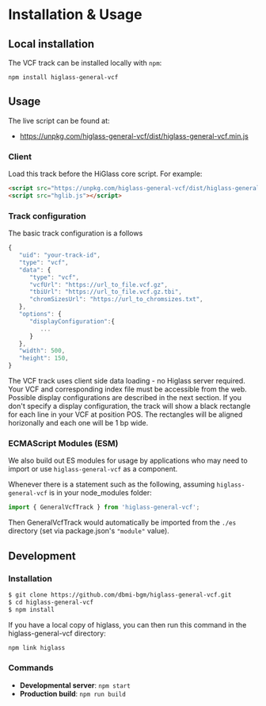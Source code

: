 # Installation & Usage

## Local installation

The VCF track can be installed locally with `npm`:
```
npm install higlass-general-vcf
```

## Usage

The live script can be found at:

- https://unpkg.com/higlass-general-vcf/dist/higlass-general-vcf.min.js


### Client

Load this track before the HiGlass core script. For example:

```html
<script src="https://unpkg.com/higlass-general-vcf/dist/higlass-general-vcf.min.js"></script>
<script src="hglib.js"></script>
```

### Track configuration

The basic track configuration is a follows
```javascript
{
   "uid": "your-track-id",
   "type": "vcf",
   "data": {
      "type": "vcf",
      "vcfUrl": "https://url_to_file.vcf.gz",
      "tbiUrl": "https://url_to_file.vcf.gz.tbi",
      "chromSizesUrl": "https://url_to_chromsizes.txt",
   },
   "options": {
      "displayConfiguration":{
         ...
      }
   },
   "width": 500,
   "height": 150,
}
```
The VCF track uses client side data loading - no Higlass server required. Your VCF and corresponding index file must be accessible from the web. Possible display configurations are described in the next section. If you don't specify a display configuration, the track will show a black rectangle for each line in your VCF at position POS. The rectangles will be aligned horizonally and each one will be 1 bp wide.


### ECMAScript Modules (ESM)

We also build out ES modules for usage by applications who may need to import or use `higlass-general-vcf` as a component.

Whenever there is a statement such as the following, assuming `higlass-general-vcf` is in your node_modules folder:
```javascript
import { GeneralVcfTrack } from 'higlass-general-vcf';
```

Then GeneralVcfTrack would automatically be imported from the `./es` directory (set via package.json's `"module"` value). 


## Development

### Installation

```bash
$ git clone https://github.com/dbmi-bgm/higlass-general-vcf.git
$ cd higlass-general-vcf
$ npm install
```
If you have a local copy of higlass, you can then run this command in the higlass-general-vcf directory:

```bash
npm link higlass
```

### Commands

 - **Developmental server**: `npm start`
 - **Production build**: `npm run build`


